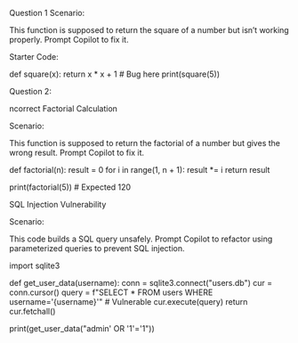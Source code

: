 Question 1
Scenario:

This function is supposed to return the square of a number but isn’t working properly.
Prompt Copilot to fix it.

Starter Code:

def square(x):
    return x * x + 1  # Bug here
print(square(5))

Question 2:

ncorrect Factorial Calculation

Scenario:

This function is supposed to return the factorial of a number but gives the wrong result.
Prompt Copilot to fix it.

def factorial(n):
    result = 0
    for i in range(1, n + 1):
        result *= i
    return result

print(factorial(5))  # Expected 120


SQL Injection Vulnerability

Scenario:

This code builds a SQL query unsafely.
Prompt Copilot to refactor using parameterized queries to prevent SQL injection.

import sqlite3

def get_user_data(username):
    conn = sqlite3.connect("users.db")
    cur = conn.cursor()
    query = f"SELECT * FROM users WHERE username='{username}'"  # Vulnerable
    cur.execute(query)
    return cur.fetchall()

print(get_user_data("admin' OR '1'='1"))
